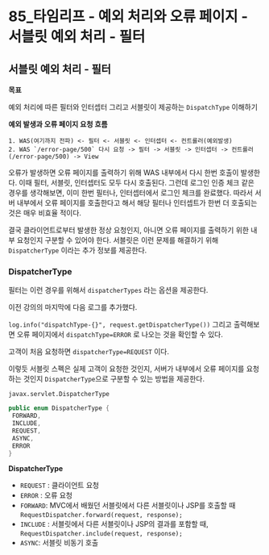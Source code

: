 # 85_타임리프 - 예외 처리와 오류 페이지 - 서블릿 예외 처리 - 필터

## 서블릿 예외 처리 - 필터

**목표**

예외 처리에 따른 필터와 인터셉터 그리고 서블릿이 제공하는 `DispatchType` 이해하기



**예외 발생과 오류 페이지 요청 흐름**

```
1. WAS(여기까지 전파) <- 필터 <- 서블릿 <- 인터셉터 <- 컨트롤러(예외발생)
2. WAS `/error-page/500` 다시 요청 -> 필터 -> 서블릿 -> 인터셉터 -> 컨트롤러(/error-page/500) -> View
```

오류가 발생하면 오류 페이지를 출력하기 위해 WAS 내부에서 다시 한번 호출이 발생한다. 이때 필터, 서블릿, 인터셉터도 모두 다시 호출된다. 그런데 로그인 인증 체크 같은 경우를 생각해보면, 이미 한번 필터나, 인터셉터에서 로그인 체크를 완료했다. 따라서 서버 내부에서 오류 페이지를 호출한다고 해서 해당 필터나 인터셉트가 한번 더 호출되는 것은 매우 비효율 적이다.

결국 클라이언트로부터 발생한 정상 요청인지, 아니면 오류 페이지를 출력하기 위한 내부 요청인지 구분할 수 있어야 한다. 서블릿은 이런 문제를 해결하기 위해 `DispatcherType` 이라는 추가 정보를 제공한다.



### DispatcherType

필터는 이런 경우를 위해서 `dispatcherTypes` 라는 옵션을 제공한다.

이전 강의의 마지막에 다음 로그를 추가했다.

`log.info("dispatchType-{}", request.getDispatcherType())` 그리고 출력해보면 오류 페이지에서 `dispatchType=ERROR` 로 나오는 것을 확인할 수 있다.

고객이 처음 요청하면 `dispatcherType=REQUEST` 이다.

이렇듯 서블릿 스펙은 실제 고객이 요청한 것인지, 서버가 내부에서 오류 페이지를 요청하는 것인지 `DispatcherType`으로 구분할 수 있는 방법을 제공한다.



`javax.servlet.DispatcherType`

```java
public enum DispatcherType {
 FORWARD,
 INCLUDE,
 REQUEST,
 ASYNC,
 ERROR
}
```



**DispatcherType**

* `REQUEST` : 클라이언트 요청
* `ERROR` : 오류 요청
* `FORWARD`: MVC에서 배웠던 서블릿에서 다른 서블릿이나 JSP를 호출할 때 `RequestDispatcher.forward(request, response);`
* `INCLUDE` : 서블릿에서 다른 서블릿이나 JSP의 결과를 포함할 때, `RequestDispatcher.include(request, response);`
* `ASYNC`: 서블릿 비동기 호출